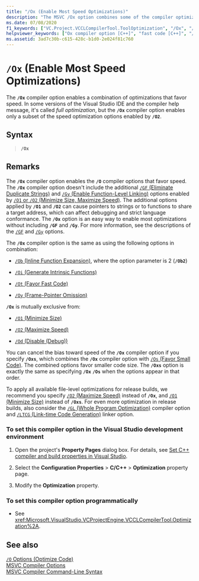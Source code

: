 ```yaml
---
title: "/Ox (Enable Most Speed Optimizations)"
description: "The MSVC /Ox option combines some of the compiler optimization options for speed into a single option."
ms.date: 07/08/2020
f1_keywords: ["VC.Project.VCCLCompilerTool.ToolOptimization", "/Ox", "/Oxs"]
helpviewer_keywords: ["Ox compiler option [C++]", "fast code [C++]", "/Ox compiler option [C++]", "-Ox compiler option [C++]"]
ms.assetid: 3ad7c30b-c615-428c-b1d0-2e024f81c760
---
```

# `/Ox` (Enable Most Speed Optimizations)

The **`/Ox`** compiler option enables a combination of optimizations that favor speed. In some versions of the Visual Studio IDE and the compiler help message, it's called *full optimization*, but the **`/Ox`** compiler option enables only a subset of the speed optimization options enabled by **`/O2`**.

## Syntax

> **`/Ox`**

## Remarks

The **`/Ox`** compiler option enables the **`/O`** compiler options that favor speed. The **`/Ox`** compiler option doesn't include the additional [`/GF` (Eliminate Duplicate Strings)](gf-eliminate-duplicate-strings.md) and [`/Gy` (Enable Function-Level Linking)](gy-enable-function-level-linking.md) options enabled by [`/O1` or `/O2` (Minimize Size, Maximize Speed)](o1-o2-minimize-size-maximize-speed.md). The additional options applied by **`/O1`** and **`/O2`** can cause pointers to strings or to functions to share a target address, which can affect debugging and strict language conformance. The **`/Ox`** option is an easy way to enable most optimizations without including **`/GF`** and **`/Gy`**. For more information, see the descriptions of the [`/GF`](gf-eliminate-duplicate-strings.md) and [`/Gy`](gy-enable-function-level-linking.md) options.

The **`/Ox`** compiler option is the same as using the following options in combination:

- [`/Ob` (Inline Function Expansion)](ob-inline-function-expansion.md), where the option parameter is 2 (**`/Ob2`**)

- [`/Oi` (Generate Intrinsic Functions)](oi-generate-intrinsic-functions.md)

- [`/Ot` (Favor Fast Code)](os-ot-favor-small-code-favor-fast-code.md)

- [`/Oy` (Frame-Pointer Omission)](oy-frame-pointer-omission.md)

**`/Ox`** is mutually exclusive from:

- [`/O1` (Minimize Size)](o1-o2-minimize-size-maximize-speed.md)

- [`/O2` (Maximize Speed)](o1-o2-minimize-size-maximize-speed.md)

- [`/Od` (Disable (Debug))](od-disable-debug.md)

You can cancel the bias toward speed of the **`/Ox`** compiler option if you specify **`/Oxs`**, which combines the **`/Ox`** compiler option with [`/Os` (Favor Small Code)](os-ot-favor-small-code-favor-fast-code.md). The combined options favor smaller code size.  The **`/Oxs`** option is exactly the same as specifying **`/Ox`** **`/Os`** when the options appear in that order.

To apply all available file-level optimizations for release builds, we recommend you specify [`/O2` (Maximize Speed)](o1-o2-minimize-size-maximize-speed.md) instead of **`/Ox`**, and [`/O1` (Minimize Size)](o1-o2-minimize-size-maximize-speed.md) instead of **`/Oxs`**. For even more optimization in release builds, also consider the [`/GL` (Whole Program Optimization)](gl-whole-program-optimization.md) compiler option and [`/LTCG` (Link-time Code Generation)](ltcg-link-time-code-generation.md) linker option.

### To set this compiler option in the Visual Studio development environment

1. Open the project's **Property Pages** dialog box. For details, see [Set C++ compiler and build properties in Visual Studio](../working-with-project-properties.md).

1. Select the **Configuration Properties** > **C/C++** > **Optimization** property page.

1. Modify the **Optimization** property.

### To set this compiler option programmatically

- See <xref:Microsoft.VisualStudio.VCProjectEngine.VCCLCompilerTool.Optimization%2A>.

## See also

[`/O` Options (Optimize Code)](o-options-optimize-code.md)<br/>
[MSVC Compiler Options](compiler-options.md)<br/>
[MSVC Compiler Command-Line Syntax](compiler-command-line-syntax.md)
